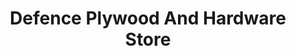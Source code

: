 ---
title: "Defence Plywood And Hardware Store"
url: /lahore/defence-plywood-and-hardware-store/
shop: hardware
---